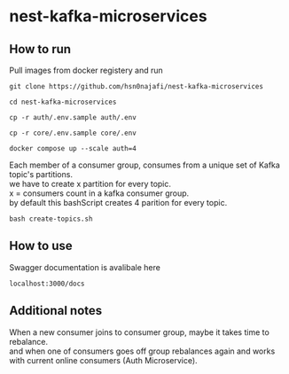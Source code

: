 # nest-kafka-microservices

## How to run

Pull images from docker registery and run

```
git clone https://github.com/hsn0najafi/nest-kafka-microservices
```

```
cd nest-kafka-microservices
```

```
cp -r auth/.env.sample auth/.env
```

```
cp -r core/.env.sample core/.env
```

```
docker compose up --scale auth=4
```

Each member of a consumer group, consumes from a unique set of Kafka topic's partitions.
</br>
we have to create x partition for every topic.
</br>
x = consumers count in a kafka consumer group.
</br>
by default this bashScript creates 4 parition for every topic.

```
bash create-topics.sh
```

## How to use

Swagger documentation is avalibale here

```
localhost:3000/docs
```

## Additional notes

When a new consumer joins to consumer group, maybe it takes time to rebalance.
</br>
and when one of consumers goes off group rebalances again and works with current online consumers (Auth Microservice).
